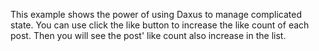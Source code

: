 This example shows the power of using Daxus to manage complicated state. You can use click the like button to increase the like count of each post. Then you will see the post' like count also increase in the list.
